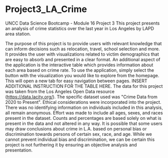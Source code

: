 # Project3_LA_Crime
UNCC Data Science Bootcamp - Module 16 Project 3
This project presents an analysis of crime statistics over the last year in Los Angeles by LAPD area station.

The purpose of this project is to provide users with relevant knowledge that can inform decisions such as relocation, travel, school selection and more.
It provides the user with visualizations related to victim demographics that are easy to absorb and presented in a clear format.
An additional aspect of the application is the interactive table which provides information about each area based on crime rate.
To use the application, simply select the button with the visualization you would like to explore from the homepage. This will open a new tab for easy navigation between pages.
INSERT ADDITIONAL INSTRUCTION FOR THE TABLE HERE.
The data for this project was taken from the Los Angeles Open Data resource (https://data.lacity.org/). The specific dataset used was "Crime Data from 2020 to Present".
Ethical considerations were incorporated into the project. There was no identifying information on individuals included in this analysis, all remain anonymous.
Effort was made to include all ages, sexes, and races present in the dataset. Counts and percentages are based solely on what is present in the data and not altered in any way.
It is possible that some users may draw conclusions about crime in L.A. based on personal bias or discrimination towards persons of certain sex, race, and age.
While we cannot prevent individual bias and discrimination, we can be certain this project is not furthering it by ensuring an objective analysis and presentation.

